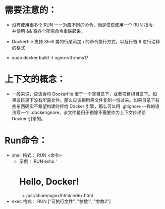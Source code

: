 # 需要注意的：
- 没有使用很多个 RUN 一一对应不同的命令，而是仅仅使用一个 RUN 指令，并使用 && 将各个所需命令串联起来。

- Dockerfile 支持 Shell 类的行尾添加 \ 的命令换行方式，以及行首 # 进行注释的格式

- sudo docker build -t nginx:v3-mms17 .

# 上下文的概念：
- 一般来说，应该会将 Dockerfile 置于一个空目录下，或者项目根目录下。如果该目录下没有所需文件，那么应该把所需文件复制一份过来。如果目录下有些东西确实不希望构建时传给 Docker 引擎，那么可以用 .gitignore 一样的语法写一个 .dockerignore，该文件是用于剔除不需要作为上下文传递给 Docker 引擎的。

# Run命令：
- shell 格式： RUN <命令>
    - 示例：     RUN echo '<h1>Hello, Docker!</h1>' > /usr/share/nginx/html/index.html
- exec 格式： RUN ["可执行文件", "参数1", "参数2"]